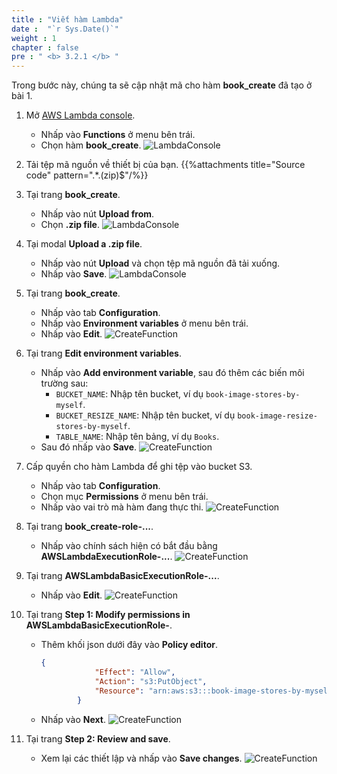 ```yaml
---
title : "Viết hàm Lambda"
date :  "`r Sys.Date()`" 
weight : 1
chapter : false
pre : " <b> 3.2.1 </b> "
---
```

Trong bước này, chúng ta sẽ cập nhật mã cho hàm **book_create** đã tạo ở bài 1.

1. Mở [AWS Lambda console](https://us-east-1.console.aws.amazon.com/lambda/home?region=us-east-1#/functions).
    - Nhấp vào **Functions** ở menu bên trái.
    - Chọn hàm **book_create**.
      ![LambdaConsole](/images/temp/1/23.png?width=90pc)

2. Tải tệp mã nguồn về thiết bị của bạn.
{{%attachments title="Source code" pattern=".*\.(zip)$"/%}}

3. Tại trang **book_create**.
    - Nhấp vào nút **Upload from**.
    - Chọn **.zip file**.
      ![LambdaConsole](/images/temp/1/24.png?width=90pc)

4. Tại modal **Upload a .zip file**.
    - Nhấp vào nút **Upload** và chọn tệp mã nguồn đã tải xuống.
    - Nhấp vào **Save**.
      ![LambdaConsole](/images/temp/1/25.png?width=90pc)

5. Tại trang **book_create**.
    - Nhấp vào tab **Configuration**.
    - Nhấp vào **Environment variables** ở menu bên trái.
    - Nhấp vào **Edit**.
      ![CreateFunction](/images/temp/1/26.png?width=90pc)

6. Tại trang **Edit environment variables**.
    - Nhấp vào **Add environment variable**, sau đó thêm các biến môi trường sau:
      - `BUCKET_NAME`: Nhập tên bucket, ví dụ `book-image-stores-by-myself`.
      - `BUCKET_RESIZE_NAME`: Nhập tên bucket, ví dụ `book-image-resize-stores-by-myself`.
      - `TABLE_NAME`: Nhập tên bảng, ví dụ `Books`.
    - Sau đó nhấp vào **Save**.
      ![CreateFunction](/images/temp/1/27.png?width=90pc)

7. Cấp quyền cho hàm Lambda để ghi tệp vào bucket S3.
    - Nhấp vào tab **Configuration**.
    - Chọn mục **Permissions** ở menu bên trái.
    - Nhấp vào vai trò mà hàm đang thực thi.
      ![CreateFunction](/images/temp/1/28.png?width=90pc)

8. Tại trang **book_create-role-...**.
    - Nhấp vào chính sách hiện có bắt đầu bằng **AWSLambdaExecutionRole-...**.
      ![CreateFunction](/images/temp/1/29.png?width=90pc)

9. Tại trang **AWSLambdaBasicExecutionRole-...**.
    - Nhấp vào **Edit**.
      ![CreateFunction](/images/temp/1/30.png?width=90pc)

10. Tại trang **Step 1: Modify permissions in AWSLambdaBasicExecutionRole-**.
    - Thêm khối json dưới đây vào **Policy editor**.

      ```json
      {
                  "Effect": "Allow",
                  "Action": "s3:PutObject",
                  "Resource": "arn:aws:s3:::book-image-stores-by-myself/*"
              }
      ```

    - Nhấp vào **Next**.
      ![CreateFunction](/images/temp/1/31.png?width=90pc)

11. Tại trang **Step 2: Review and save**.
    - Xem lại các thiết lập và nhấp vào **Save changes**.
      ![CreateFunction](/images/temp/1/32.png?width=90pc)
